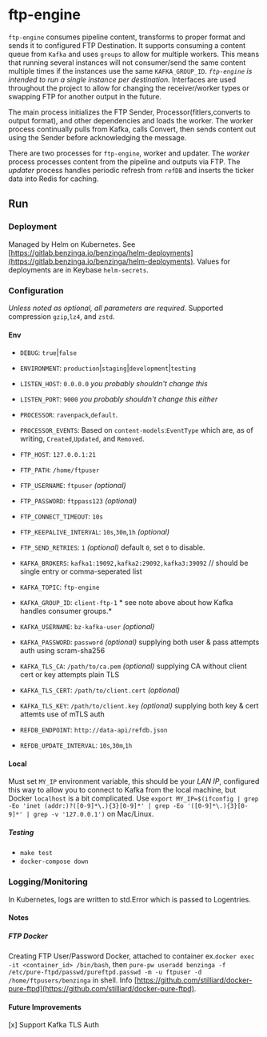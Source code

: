 # ftp-engine

`ftp-engine` consumes pipeline content, transforms to proper format and sends it to configured FTP Destination. It supports consuming a content queue from `Kafka` and uses `groups` to allow for multiple workers. This means that running several instances will not consumer/send the same content multiple times if the instances use the same `KAFKA_GROUP_ID`. *`ftp-engine` is intended to run a single instance per destination.* Interfaces are used throughout the project to allow for changing the receiver/worker types or swapping FTP for another output in the future.

The main process initializes the FTP Sender, Processor(fitlers,converts to output format), and other dependencies and loads the worker. The worker process continually pulls from Kafka, calls Convert, then sends content out using the Sender before acknowledging the message.

There are two processes for `ftp-engine`, worker and updater. The *worker* process processes content from the pipeline and outputs via FTP. The *updater* process handles periodic refresh from `refDB` and inserts the ticker data into Redis for caching.

## Run

### Deployment

Managed by Helm on Kubernetes. See [https://gitlab.benzinga.io/benzinga/helm-deployments](https://gitlab.benzinga.io/benzinga/helm-deployments). Values for deployments are in Keybase `helm-secrets`.

### Configuration

*Unless noted as optional, all parameters are required.* Supported compression `gzip`,`lz4`, and `zstd`.

#### Env

 - `DEBUG`: `true`|`false`
 - `ENVIRONMENT`: `production`|`staging`|`development`|`testing`
 - `LISTEN_HOST`: `0.0.0.0` *you probably shouldn't change this*
 - `LISTEN_PORT`: `9000` *you probably shouldn't change this either*

 - `PROCESSOR`: `ravenpack`,`default`.
 - `PROCESSOR_EVENTS`: Based on `content-models`:`EventType` which are, as of writing, `Created`,`Updated`, and `Removed`.

 - `FTP_HOST`: `127.0.0.1:21`
 - `FTP_PATH`: `/home/ftpuser`
 - `FTP_USERNAME`: `ftpuser` *(optional)*
 - `FTP_PASSWORD`: `ftppass123` *(optional)*
 - `FTP_CONNECT_TIMEOUT`: `10s`
 - `FTP_KEEPALIVE_INTERVAL`: `10s`,`30m`,`1h` *(optional)*
 - `FTP_SEND_RETRIES`: `1` *(optional)* default `0`, set `0` to disable.

 - `KAFKA_BROKERS`: `kafka1:19092,kafka2:29092,kafka3:39092` // should be single entry or comma-seperated list
 - `KAFKA_TOPIC`: `ftp-engine`
 - `KAFKA_GROUP_ID`: `client-ftp-1` * see note above about how Kafka handles consumer groups.*
 - `KAFKA_USERNAME`: `bz-kafka-user` *(optional)*
 - `KAFKA_PASSWORD`: `password` *(optional)* supplying both user & pass attempts auth using scram-sha256
 - `KAFKA_TLS_CA`: `/path/to/ca.pem` *(optional)* supplying CA without client cert or key attempts plain TLS
 - `KAFKA_TLS_CERT`: `/path/to/client.cert` *(optional)*
 - `KAFKA_TLS_KEY`: `/path/to/client.key` *(optional)* supplying both key & cert attemts use of mTLS auth

 - `REFDB_ENDPOINT`: `http://data-api/refdb.json`
 - `REFDB_UPDATE_INTERVAL`: `10s`,`30m`,`1h`

#### Local

Must set `MY_IP` environment variable, this should be your *LAN IP*, configured this way to allow you to connect to Kafka from the local machine, but Docker `localhost` is a bit complicated. Use `export MY_IP=$(ifconfig | grep -Eo 'inet (addr:)?([0-9]*\.){3}[0-9]*' | grep -Eo '([0-9]*\.){3}[0-9]*' | grep -v '127.0.0.1')` on Mac/Linux.

##### Testing

 - `make test`
 - `docker-compose down`

### Logging/Monitoring

In Kubernetes, logs are written to std.Error which is passed to Logentries.

#### Notes

##### FTP Docker
Creating FTP User/Password Docker, attached to container ex.`docker exec -it <container_id> /bin/bash`, then `pure-pw useradd benzinga -f /etc/pure-ftpd/passwd/pureftpd.passwd -m -u ftpuser -d /home/ftpusers/benzinga` in shell. Info [https://github.com/stilliard/docker-pure-ftpd](https://github.com/stilliard/docker-pure-ftpd).

#### Future Improvements

  [x] Support Kafka TLS Auth

